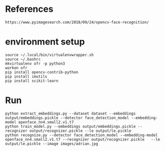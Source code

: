 # References
    https://www.pyimagesearch.com/2018/09/24/opencv-face-recognition/
# environment setup
    source ~/.local/bin/virtualenvwrapper.sh
    source ~/.bashrc
    mkvirtualenv ofr -p python3
    workon ofr
    pip install opencv-contrib-python
    pip install imutils
    pip install scikit-learn
    
# Run
    python extract_embeddings.py --dataset dataset --embeddings output/embeddings.pickle --detector face_detection_model --embedding-model openface_nn4.small2.v1.t7
    python train_model.py --embeddings output/embeddings.pickle --recognizer output/recognizer.pickle --le output/le.pickle
    python recognize.py --detector face_detection_model --embedding-model openface_nn4.small2.v1.t7 --recognizer output/recognizer.pickle 	--le output/le.pickle --image images/adrian.jpg